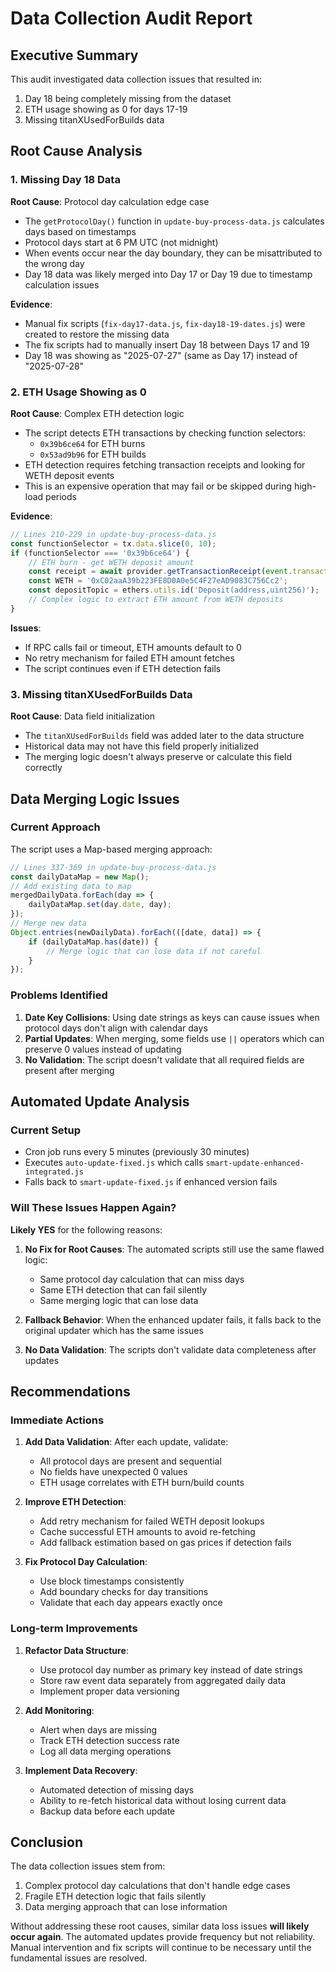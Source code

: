 # Data Collection Audit Report

## Executive Summary

This audit investigated data collection issues that resulted in:
1. Day 18 being completely missing from the dataset
2. ETH usage showing as 0 for days 17-19
3. Missing titanXUsedForBuilds data

## Root Cause Analysis

### 1. Missing Day 18 Data

**Root Cause**: Protocol day calculation edge case
- The `getProtocolDay()` function in `update-buy-process-data.js` calculates days based on timestamps
- Protocol days start at 6 PM UTC (not midnight)
- When events occur near the day boundary, they can be misattributed to the wrong day
- Day 18 data was likely merged into Day 17 or Day 19 due to timestamp calculation issues

**Evidence**:
- Manual fix scripts (`fix-day17-data.js`, `fix-day18-19-dates.js`) were created to restore the missing data
- The fix scripts had to manually insert Day 18 between Days 17 and 19
- Day 18 was showing as "2025-07-27" (same as Day 17) instead of "2025-07-28"

### 2. ETH Usage Showing as 0

**Root Cause**: Complex ETH detection logic
- The script detects ETH transactions by checking function selectors:
  - `0x39b6ce64` for ETH burns
  - `0x53ad9b96` for ETH builds
- ETH detection requires fetching transaction receipts and looking for WETH deposit events
- This is an expensive operation that may fail or be skipped during high-load periods

**Evidence**:
```javascript
// Lines 210-229 in update-buy-process-data.js
const functionSelector = tx.data.slice(0, 10);
if (functionSelector === '0x39b6ce64') {
    // ETH burn - get WETH deposit amount
    const receipt = await provider.getTransactionReceipt(event.transactionHash);
    const WETH = '0xC02aaA39b223FE8D0A0e5C4F27eAD9083C756Cc2';
    const depositTopic = ethers.utils.id('Deposit(address,uint256)');
    // Complex logic to extract ETH amount from WETH deposits
}
```

**Issues**:
- If RPC calls fail or timeout, ETH amounts default to 0
- No retry mechanism for failed ETH amount fetches
- The script continues even if ETH detection fails

### 3. Missing titanXUsedForBuilds Data

**Root Cause**: Data field initialization
- The `titanXUsedForBuilds` field was added later to the data structure
- Historical data may not have this field properly initialized
- The merging logic doesn't always preserve or calculate this field correctly

## Data Merging Logic Issues

### Current Approach
The script uses a Map-based merging approach:
```javascript
// Lines 337-369 in update-buy-process-data.js
const dailyDataMap = new Map();
// Add existing data to map
mergedDailyData.forEach(day => {
    dailyDataMap.set(day.date, day);
});
// Merge new data
Object.entries(newDailyData).forEach(([date, data]) => {
    if (dailyDataMap.has(date)) {
        // Merge logic that can lose data if not careful
    }
});
```

### Problems Identified
1. **Date Key Collisions**: Using date strings as keys can cause issues when protocol days don't align with calendar days
2. **Partial Updates**: When merging, some fields use `||` operators which can preserve 0 values instead of updating
3. **No Validation**: The script doesn't validate that all required fields are present after merging

## Automated Update Analysis

### Current Setup
- Cron job runs every 5 minutes (previously 30 minutes)
- Executes `auto-update-fixed.js` which calls `smart-update-enhanced-integrated.js`
- Falls back to `smart-update-fixed.js` if enhanced version fails

### Will These Issues Happen Again?

**Likely YES** for the following reasons:

1. **No Fix for Root Causes**: The automated scripts still use the same flawed logic:
   - Same protocol day calculation that can miss days
   - Same ETH detection that can fail silently
   - Same merging logic that can lose data

2. **Fallback Behavior**: When the enhanced updater fails, it falls back to the original updater which has the same issues

3. **No Data Validation**: The scripts don't validate data completeness after updates

## Recommendations

### Immediate Actions
1. **Add Data Validation**: After each update, validate:
   - All protocol days are present and sequential
   - No fields have unexpected 0 values
   - ETH usage correlates with ETH burn/build counts

2. **Improve ETH Detection**:
   - Add retry mechanism for failed WETH deposit lookups
   - Cache successful ETH amounts to avoid re-fetching
   - Add fallback estimation based on gas prices if detection fails

3. **Fix Protocol Day Calculation**:
   - Use block timestamps consistently
   - Add boundary checks for day transitions
   - Validate that each day appears exactly once

### Long-term Improvements
1. **Refactor Data Structure**:
   - Use protocol day number as primary key instead of date strings
   - Store raw event data separately from aggregated daily data
   - Implement proper data versioning

2. **Add Monitoring**:
   - Alert when days are missing
   - Track ETH detection success rate
   - Log all data merging operations

3. **Implement Data Recovery**:
   - Automated detection of missing days
   - Ability to re-fetch historical data without losing current data
   - Backup data before each update

## Conclusion

The data collection issues stem from:
1. Complex protocol day calculations that don't handle edge cases
2. Fragile ETH detection logic that fails silently
3. Data merging approach that can lose information

Without addressing these root causes, similar data loss issues **will likely occur again**. The automated updates provide frequency but not reliability. Manual intervention and fix scripts will continue to be necessary until the fundamental issues are resolved.